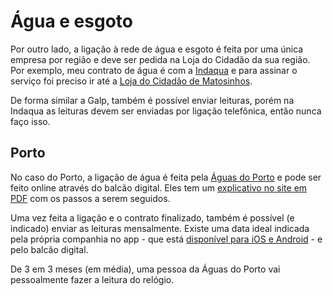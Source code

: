# Água e esgoto

Por outro lado, a ligação à rede de água e esgoto é feita por uma única empresa por região e deve ser pedida na Loja do Cidadão da sua região. Por exemplo, meu contrato de água é com a [Indaqua](https://www.indaqua.pt/pt/) e para assinar o serviço foi preciso ir até a [Loja do Cidadão de Matosinhos](https://www.cm-matosinhos.pt/municipe/espacos-cidadao).

De forma similar a Galp, também é possível enviar leituras, porém na Indaqua as leituras devem ser enviadas por ligação telefônica, então nunca faço isso.

## Porto

No caso do Porto, a ligação de água é feita pela [Águas do Porto](https://www.aguasdoporto.pt/) e pode ser feito online através do balcão digital. Eles tem um [explicativo no site em PDF](https://www.aguasdoporto.pt/files/uploads/cms/adp/2/files/1602585346-7UiWZu7Nxq.pdf) com os passos a serem seguidos.

Uma vez feita a ligação e o contrato finalizado, também é possível (e indicado) enviar as leituras mensalmente. Existe uma data ideal indicada pela própria companhia no app - que está [disponível para iOS e Android](https://www.aguasdoporto.pt/app.html) - e pelo balcão digital.

De 3 em 3 meses (em média), uma pessoa da Águas do Porto vai pessoalmente fazer a leitura do relógio. 